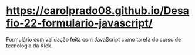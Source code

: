 # https://carolprado08.github.io/Desafio-22-formulario-javascript/
Formulário com validação feita com JavaScript como tarefa do curso de tecnologia da Kick.
